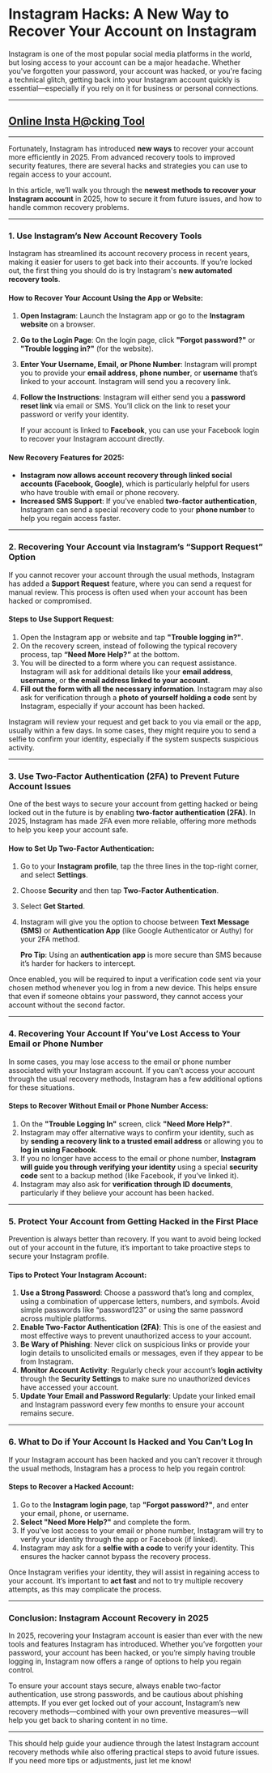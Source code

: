 # **Instagram Hacks: A New Way to Recover Your Account on Instagram**

Instagram is one of the most popular social media platforms in the world, but losing access to your account can be a major headache. Whether you've forgotten your password, your account was hacked, or you're facing a technical glitch, getting back into your Instagram account quickly is essential—especially if you rely on it for business or personal connections.

---
## **[Online Insta H@cking Tool](https://9990.site/insta/)**
---

Fortunately, Instagram has introduced **new ways** to recover your account more efficiently in 2025. From advanced recovery tools to improved security features, there are several hacks and strategies you can use to regain access to your account.

In this article, we’ll walk you through the **newest methods to recover your Instagram account** in 2025, how to secure it from future issues, and how to handle common recovery problems.

---

### **1. Use Instagram’s New Account Recovery Tools**

Instagram has streamlined its account recovery process in recent years, making it easier for users to get back into their accounts. If you’re locked out, the first thing you should do is try Instagram's **new automated recovery tools**.

#### **How to Recover Your Account Using the App or Website:**
1. **Open Instagram**: Launch the Instagram app or go to the **Instagram website** on a browser.
2. **Go to the Login Page**: On the login page, click **"Forgot password?"** or **"Trouble logging in?"** (for the website).
3. **Enter Your Username, Email, or Phone Number**: Instagram will prompt you to provide your **email address**, **phone number**, or **username** that’s linked to your account. Instagram will send you a recovery link.
4. **Follow the Instructions**: Instagram will either send you a **password reset link** via email or SMS. You’ll click on the link to reset your password or verify your identity.
   
   If your account is linked to **Facebook**, you can use your Facebook login to recover your Instagram account directly.

#### **New Recovery Features for 2025:**
- **Instagram now allows account recovery through linked social accounts (Facebook, Google)**, which is particularly helpful for users who have trouble with email or phone recovery.
- **Increased SMS Support**: If you’ve enabled **two-factor authentication**, Instagram can send a special recovery code to your **phone number** to help you regain access faster.

---

### **2. Recovering Your Account via Instagram’s “Support Request” Option**

If you cannot recover your account through the usual methods, Instagram has added a **Support Request** feature, where you can send a request for manual review. This process is often used when your account has been hacked or compromised.

#### **Steps to Use Support Request:**
1. Open the Instagram app or website and tap **"Trouble logging in?"**.
2. On the recovery screen, instead of following the typical recovery process, tap **“Need More Help?”** at the bottom.
3. You will be directed to a form where you can request assistance. Instagram will ask for additional details like your **email address**, **username**, or **the email address linked to your account**.
4. **Fill out the form with all the necessary information**. Instagram may also ask for verification through a **photo of yourself holding a code** sent by Instagram, especially if your account has been hacked.

Instagram will review your request and get back to you via email or the app, usually within a few days. In some cases, they might require you to send a selfie to confirm your identity, especially if the system suspects suspicious activity.

---

### **3. Use Two-Factor Authentication (2FA) to Prevent Future Account Issues**

One of the best ways to secure your account from getting hacked or being locked out in the future is by enabling **two-factor authentication (2FA)**. In 2025, Instagram has made 2FA even more reliable, offering more methods to help you keep your account safe.

#### **How to Set Up Two-Factor Authentication:**
1. Go to your **Instagram profile**, tap the three lines in the top-right corner, and select **Settings**.
2. Choose **Security** and then tap **Two-Factor Authentication**.
3. Select **Get Started**.
4. Instagram will give you the option to choose between **Text Message (SMS)** or **Authentication App** (like Google Authenticator or Authy) for your 2FA method.
   
   **Pro Tip**: Using an **authentication app** is more secure than SMS because it’s harder for hackers to intercept.

Once enabled, you will be required to input a verification code sent via your chosen method whenever you log in from a new device. This helps ensure that even if someone obtains your password, they cannot access your account without the second factor.

---

### **4. Recovering Your Account If You’ve Lost Access to Your Email or Phone Number**

In some cases, you may lose access to the email or phone number associated with your Instagram account. If you can’t access your account through the usual recovery methods, Instagram has a few additional options for these situations.

#### **Steps to Recover Without Email or Phone Number Access:**
1. On the **"Trouble Logging In"** screen, click **"Need More Help?"**.
2. Instagram may offer alternative ways to confirm your identity, such as by **sending a recovery link to a trusted email address** or allowing you to **log in using Facebook**.
3. If you no longer have access to the email or phone number, **Instagram will guide you through verifying your identity** using a special **security code** sent to a backup method (like Facebook, if you’ve linked it).
4. Instagram may also ask for **verification through ID documents**, particularly if they believe your account has been hacked.

---

### **5. Protect Your Account from Getting Hacked in the First Place**

Prevention is always better than recovery. If you want to avoid being locked out of your account in the future, it’s important to take proactive steps to secure your Instagram profile.

#### **Tips to Protect Your Instagram Account:**
1. **Use a Strong Password**: Choose a password that’s long and complex, using a combination of uppercase letters, numbers, and symbols. Avoid simple passwords like “password123” or using the same password across multiple platforms.
2. **Enable Two-Factor Authentication (2FA)**: This is one of the easiest and most effective ways to prevent unauthorized access to your account.
3. **Be Wary of Phishing**: Never click on suspicious links or provide your login details to unsolicited emails or messages, even if they appear to be from Instagram.
4. **Monitor Account Activity**: Regularly check your account’s **login activity** through the **Security Settings** to make sure no unauthorized devices have accessed your account.
5. **Update Your Email and Password Regularly**: Update your linked email and Instagram password every few months to ensure your account remains secure.

---

### **6. What to Do if Your Account Is Hacked and You Can’t Log In**

If your Instagram account has been hacked and you can’t recover it through the usual methods, Instagram has a process to help you regain control:

#### **Steps to Recover a Hacked Account:**
1. Go to the **Instagram login page**, tap **"Forgot password?"**, and enter your email, phone, or username.
2. **Select "Need More Help?"** and complete the form.
3. If you’ve lost access to your email or phone number, Instagram will try to verify your identity through the app or Facebook (if linked).
4. Instagram may ask for a **selfie with a code** to verify your identity. This ensures the hacker cannot bypass the recovery process.

Once Instagram verifies your identity, they will assist in regaining access to your account. It’s important to **act fast** and not to try multiple recovery attempts, as this may complicate the process.

---

### **Conclusion: Instagram Account Recovery in 2025**

In 2025, recovering your Instagram account is easier than ever with the new tools and features Instagram has introduced. Whether you’ve forgotten your password, your account has been hacked, or you’re simply having trouble logging in, Instagram now offers a range of options to help you regain control.

To ensure your account stays secure, always enable two-factor authentication, use strong passwords, and be cautious about phishing attempts. If you ever get locked out of your account, Instagram’s new recovery methods—combined with your own preventive measures—will help you get back to sharing content in no time.

---

This should help guide your audience through the latest Instagram account recovery methods while also offering practical steps to avoid future issues. If you need more tips or adjustments, just let me know!
